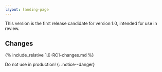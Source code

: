 ```yaml
---
layout: landing-page
---
```


This version is the first release candidate for version 1.0, intended for use in
review.

## Changes

{% include_relative 1.0-RC1-changes.md %}

Do not use in production!
{: .notice--danger}